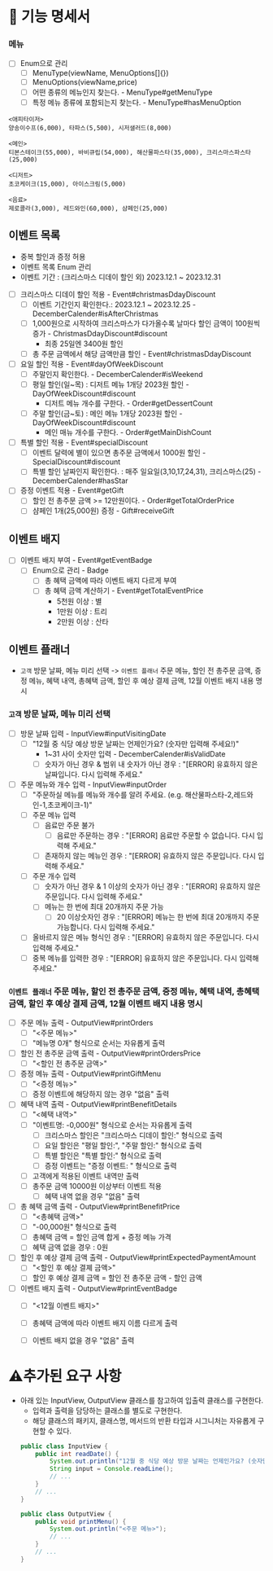 # 🚀 기능 명세서

### 메뉴
- [ ] Enum으로 관리
  - [ ] MenuType(viewName, MenuOptions[]{})
  - [ ] MenuOptions(viewName,price)
  - [ ] 어떤 종류의 메뉴인지 찾는다. - MenuType#getMenuType
  - [ ] 특정 메뉴 종류에 포함되는지 찾는다. - MenuType#hasMenuOption
```
<애피타이저>
양송이수프(6,000), 타파스(5,500), 시저샐러드(8,000)

<메인>
티본스테이크(55,000), 바비큐립(54,000), 해산물파스타(35,000), 크리스마스파스타(25,000)

<디저트>
초코케이크(15,000), 아이스크림(5,000)

<음료>
제로콜라(3,000), 레드와인(60,000), 샴페인(25,000)
```
## 이벤트 목록
- 중복 할인과 증정 허용
- 이벤트 목록 Enum 관리
- 이벤트 기간 : (크리스마스 디데이 할인 외) 2023.12.1 ~ 2023.12.31
- [ ] 크리스마스 디데이 할인 적용 - Event#christmasDdayDiscount
  - [ ] 이벤트 기간인지 확인한다.: 2023.12.1 ~ 2023.12.25 - DecemberCalender#isAfterChristmas
  - [ ] 1,000원으로 시작하여 크리스마스가 다가올수록 날마다 할인 금액이 100원씩 증가 - ChristmasDdayDiscount#discount
    - 최종 25일엔 3400원 할인
  - [ ] 총 주문 금액에서 해당 금액만큼 할인 - Event#christmasDdayDiscount
- [ ] 요일 할인 적용 - Event#dayOfWeekDiscount
  - [ ] 주말인지 확인한다. - DecemberCalender#isWeekend
  - [ ] 평일 할인(일~목) : 디저트 메뉴 1개당 2023원 할인 - DayOfWeekDiscount#discount
    - 디저트 메뉴 개수를 구한다. - Order#getDessertCount
  - [ ] 주말 할인(금~토) : 메인 메뉴 1개당 2023원 할인 - DayOfWeekDiscount#discount
    - 메인 매뉴 개수를 구한다. - Order#getMainDishCount
- [ ] 특별 할인 적용 - Event#specialDiscount
  - [ ] 이벤트 달력에 별이 있으면 총주문 금액에서 1000원 할인 - SpecialDiscount#discount
  - [ ] 특별 할인 날짜인지 확인한다. : 매주 일요일(3,10,17,24,31), 크리스마스(25) - DecemberCalender#hasStar
- [ ] 증정 이벤트 적용 - Event#getGift
  - [ ] 할인 전 총주문 금액 >= 12만원이다. - Order#getTotalOrderPrice
  - [ ] 샴페인 1개(25,000원) 증정 - Gift#receiveGift
## 이벤트 배지
- [ ] 이벤트 배지 부여 - Event#getEventBadge
  - [ ] Enum으로 관리 - Badge
    - [ ] 총 혜택 금액에 따라 이벤트 배지 다르게 부여
    - [ ] 총 혜택 금액 계산하기 - Event#getTotalEventPrice
        - 5천원 이상 : 별
        - 1만원 이상 : 트리
        - 2만원 이상 : 산타
## 이벤트 플래너
- `고객` 방문 날짜, 메뉴 미리 선택 -> `이벤트 플래너` 주문 메뉴, 할인 전 총주문 금액, 증정 메뉴, 혜택 내역, 총혜택 금액, 할인 후 예상 결제 금액, 12월 이벤트 배지 내용 명시
### `고객` 방문 날짜, 메뉴 미리 선택
- [ ] 방문 날짜 입력 - InputView#inputVisitingDate
  - [ ] "12월 중 식당 예상 방문 날짜는 언제인가요? (숫자만 입력해 주세요!)"
    - 1~31 사이 숫자만 입력 - DecemberCalender#isValidDate
    - [ ] 숫자가 아닌 경우 & 범위 내 숫자가 아닌 경우 :  "[ERROR] 유효하지 않은 날짜입니다. 다시 입력해 주세요."
- [ ] 주문 메뉴와 개수 입력 - InputView#inputOrder
  - [ ] "주문하실 메뉴를 메뉴와 개수를 알려 주세요. (e.g. 해산물파스타-2,레드와인-1,초코케이크-1)"
  - [ ] 주문 메뉴 입력
    - [ ] 음료만 주문 불가 
      -[ ] 음료만 주문하는 경우 : "[ERROR] 음료만 주문할 수 없습니다. 다시 입력해 주세요." 
    - [ ] 존재하지 않는 메뉴인 경우 : "[ERROR] 유효하지 않은 주문입니다. 다시 입력해 주세요."
  - [ ] 주문 개수 입력
    - [ ] 숫자가 아닌 경우 & 1 이상의 숫자가 아닌 경우 : "[ERROR] 유효하지 않은 주문입니다. 다시 입력해 주세요."
    - [ ] 메뉴는 한 번에 최대 20개까지 주문 가능
      - [ ] 20 이상숫자인 경우 : "[ERROR] 메뉴는 한 번에 최대 20개까지 주문 가능합니다. 다시 입력해 주세요."
  - [ ] 올바르지 않은 메뉴 형식인 경우 : "[ERROR] 유효하지 않은 주문입니다. 다시 입력해 주세요."
  - [ ] 중복 메뉴를 입력한 경우 : "[ERROR] 유효하지 않은 주문입니다. 다시 입력해 주세요."
### `이벤트 플래너` 주문 메뉴, 할인 전 총주문 금액, 증정 메뉴, 혜택 내역, 총혜택 금액, 할인 후 예상 결제 금액, 12월 이벤트 배지 내용 명시
- [ ] 주문 메뉴 출력 - OutputView#printOrders
  - [ ] "<주문 메뉴>" 
  - [ ] "메뉴명 0개" 형식으로 순서는 자유롭게 출력
- [ ] 할인 전 총주문 금액 출력 - OutputView#printOrdersPrice
  - [ ] "<할인 전 총주문 금액>"
- [ ] 증정 메뉴 출력 - OutputView#printGiftMenu
  - [ ] "<증정 메뉴>"
  - [ ] 증정 이벤트에 해당하지 않는 경우 "없음" 출력
- [ ] 혜택 내역 출력 - OutputView#printBenefitDetails
  - [ ] "<혜택 내역>"
  - [ ] "이벤트명: -0,000원" 형식으로 순서는 자유롭게 출력
    - [ ] 크리스마스 할인은 "크리스마스 디데이 할인:" 형식으로 출력
    - [ ] 요일 할인은 "평일 할인:", "주말 할인:" 형식으로 출력
    - [ ] 특별 할인은 "특별 할인:" 형식으로 출력
    - [ ] 증정 이벤트는 "증정 이벤트: " 형식으로 출력
  - [ ] 고객에게 적용된 이벤트 내역만 출력
  - [ ] 총주문 금액 10000원 이상부터 이벤트 적용
    - [ ] 혜택 내역 없을 경우 "없음" 출력
- [ ] 총 혜택 금액 출력 - OutputView#printBenefitPrice
  - [ ] "<총혜택 금액>"
  - [ ] "-00,000원" 형식으로 출력
  - [ ] 총혜택 금액 = 할인 금액 합게 + 증정 메뉴 가격
  - [ ] 혜택 금액 없을 경우 : 0원
- [ ] 할인 후 예상 결제 금액 출력 - OutputView#printExpectedPaymentAmount
  - [ ] "<할인 후 예상 결졔 금액>"
  - [ ] 할인 후 예상 결제 금액 = 할인 전 총주문 금액 - 할인 금액
- [ ] 이벤트 배지 출력 - OutputView#printEventBadge
  - [ ] "<12월 이벤트 배지>"
  - [ ] 총혜택 금액에 따라 이벤트 배지 이름 다르게 출력
  - [ ] 이벤트 배지 없을 경우 "없음" 출력


# ⚠️추가된 요구 사항
- 아래 있는 InputView, OutputView 클래스를 참고하여 입출력 클래스를 구현한다.
  - 입력과 출력을 담당하는 클래스를 별도로 구현한다.
  - 해당 클래스의 패키지, 클래스명, 메서드의 반환 타입과 시그니처는 자유롭게 구현할 수 있다.
  ```java
  public class InputView {
      public int readDate() {
          System.out.println("12월 중 식당 예상 방문 날짜는 언제인가요? (숫자만 입력해 주세요!)");
          String input = Console.readLine();    
          // ...
      }
      // ...
  }
  ```
  ```java
  public class OutputView {
      public void printMenu() {
          System.out.println("<주문 메뉴>");
          // ...
      }
      // ...
  }
  ```
